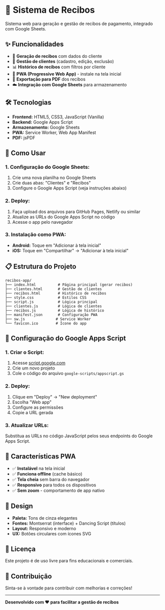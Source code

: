# 📄 Sistema de Recibos

Sistema web para geração e gestão de recibos de pagamento, integrado com Google Sheets.

## ✨ Funcionalidades

- 📝 **Geração de recibos** com dados do cliente
- 👥 **Gestão de clientes** (cadastro, edição, exclusão)
- 📊 **Histórico de recibos** com filtros por cliente
- 📱 **PWA (Progressive Web App)** - instale na tela inicial
- 📄 **Exportação para PDF** dos recibos
- ☁️ **Integração com Google Sheets** para armazenamento

## 🛠️ Tecnologias

- **Frontend:** HTML5, CSS3, JavaScript (Vanilla)
- **Backend:** Google Apps Script
- **Armazenamento:** Google Sheets
- **PWA:** Service Worker, Web App Manifest
- **PDF:** jsPDF

## 🚀 Como Usar

### **1. Configuração do Google Sheets:**
1. Crie uma nova planilha no Google Sheets
2. Crie duas abas: "Clientes" e "Recibos"
3. Configure o Google Apps Script (veja instruções abaixo)

### **2. Deploy:**
1. Faça upload dos arquivos para GitHub Pages, Netlify ou similar
2. Atualize as URLs do Google Apps Script no código
3. Acesse o app pelo navegador

### **3. Instalação como PWA:**
- **Android:** Toque em "Adicionar à tela inicial"
- **iOS:** Toque em "Compartilhar" → "Adicionar à tela inicial"

## 📋 Estrutura do Projeto

```
recibos-app/
├── index.html          # Página principal (gerar recibos)
├── clientes.html       # Gestão de clientes
├── recibos.html        # Histórico de recibos
├── style.css           # Estilos CSS
├── script.js           # Lógica principal
├── clientes.js         # Lógica de clientes
├── recibos.js          # Lógica de histórico
├── manifest.json       # Configuração PWA
├── sw.js              # Service Worker
└── favicon.ico        # Ícone do app
```

## 🔧 Configuração do Google Apps Script

### **1. Criar o Script:**
1. Acesse [script.google.com](https://script.google.com)
2. Crie um novo projeto
3. Cole o código do arquivo `google-scripts/appscript.gs`

### **2. Deploy:**
1. Clique em "Deploy" → "New deployment"
2. Escolha "Web app"
3. Configure as permissões
4. Copie a URL gerada

### **3. Atualizar URLs:**
Substitua as URLs no código JavaScript pelos seus endpoints do Google Apps Script.

## 📱 Características PWA

- ✅ **Instalável** na tela inicial
- ✅ **Funciona offline** (cache básico)
- ✅ **Tela cheia** sem barra do navegador
- ✅ **Responsivo** para todos os dispositivos
- ✅ **Sem zoom** - comportamento de app nativo

## 🎨 Design

- **Paleta:** Tons de cinza elegantes
- **Fontes:** Montserrat (interface) + Dancing Script (títulos)
- **Layout:** Responsivo e moderno
- **UX:** Botões circulares com ícones SVG

## 📄 Licença

Este projeto é de uso livre para fins educacionais e comerciais.

## 🤝 Contribuição

Sinta-se à vontade para contribuir com melhorias e correções!

---

**Desenvolvido com ❤️ para facilitar a gestão de recibos** 
